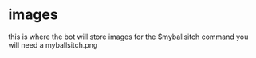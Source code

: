 # images
this is where the bot will store images
for the $myballsitch command you will need a myballsitch.png